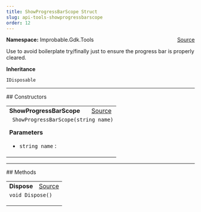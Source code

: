 ```yaml
---
title: ShowProgressBarScope Struct
slug: api-tools-showprogressbarscope
order: 12
---
```


<p><b>Namespace:</b> Improbable.Gdk.Tools<span style="float: right"><a href="https://www.github.com/spatialos/gdk-for-unity/blob/0.3.3/workers/unity/Packages/io.improbable.gdk.tools/ShowProgressBarScope.cs/#L9">Source</a></span></p>

</p>


<p>Use to avoid boilerplate try/finally just to ensure the progress bar is properly cleared. </p>



</p>
<p><b>Inheritance</b></p>

<code>IDisposable</code>










</p>
<hr style="width:100%; border-top-color:#d8d8d8" />
## Constructors


</p>


<table class="io-api-doc">    <tr>        <td class="io-api-doc-name"><a id="showprogressbarscope-string"></a><b>ShowProgressBarScope</b></td>        <td class="io-api-doc-source"><a href="https://www.github.com/spatialos/gdk-for-unity/blob/0.3.3/workers/unity/Packages/io.improbable.gdk.tools/ShowProgressBarScope.cs/#L11">Source</a></td>    </tr>    <tr>        <td class="io-api-doc-content" colspan="2"><code> ShowProgressBarScope(string name)</code></p></p><b>Parameters</b><ul><li><code>string name</code> : </li></ul></td>    </tr></table>



</p>
<hr style="width:100%; border-top-color:#d8d8d8" />
## Methods


</p>


<table class="io-api-doc">    <tr>        <td class="io-api-doc-name"><a id="dispose"></a><b>Dispose</b></td>        <td class="io-api-doc-source"><a href="https://www.github.com/spatialos/gdk-for-unity/blob/0.3.3/workers/unity/Packages/io.improbable.gdk.tools/ShowProgressBarScope.cs/#L16">Source</a></td>    </tr>    <tr>        <td class="io-api-doc-content" colspan="2"><code>void Dispose()</code></p></td>    </tr></table>



